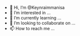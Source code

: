 - 👋 Hi, I’m @Keynraimmanisa
- 👀 I’m interested in ...
- 🌱 I’m currently learning ...
- 💞️ I’m looking to collaborate on ...
- 📫 How to reach me ...

<!---
Keynraimmanisa/Keynraimmanisa is a ✨ special ✨ repository because its `README.md` (this file) appears on your GitHub profile.
You can click the Preview link to take a look at your changes.
--->
